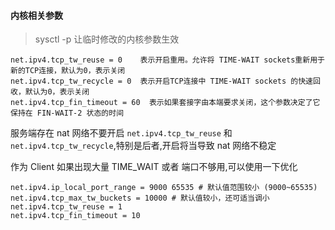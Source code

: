 #### 内核相关参数

> sysctl -p 让临时修改的内核参数生效

    net.ipv4.tcp_tw_reuse = 0    表示开启重用。允许将 TIME-WAIT sockets重新用于新的TCP连接，默认为0，表示关闭
    net.ipv4.tcp_tw_recycle = 0  表示开启TCP连接中 TIME-WAIT sockets 的快速回收，默认为0，表示关闭
    net.ipv4.tcp_fin_timeout = 60  表示如果套接字由本端要求关闭，这个参数决定了它保持在 FIN-WAIT-2 状态的时间


服务端存在 nat 网络不要开启 `net.ipv4.tcp_tw_reuse` 和`net.ipv4.tcp_tw_recycle`,特别是后者,开启将当导致 nat 网络不稳定


作为 Client 如果出现大量 TIME_WAIT 或者 端口不够用,可以使用一下优化

    net.ipv4.ip_local_port_range = 9000 65535 # 默认值范围较小 (9000~65535)
    net.ipv4.tcp_max_tw_buckets = 10000 # 默认值较小，还可适当调小
    net.ipv4.tcp_tw_reuse = 1 
    net.ipv4.tcp_fin_timeout = 10 
